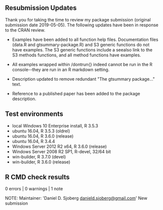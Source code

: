 ## Resubmission Updates

Thank you for taking the time to review my package submission (original submission date 2019-05-05).  The following updates have been in response to the CRAN review.  

* Examples have been added to all function help files.  Documentation files (data.R and gtsummary-package.R) and S3 generic functions do not have examples.  The S3 generic functions include a seealso link to the S3 methods functions, and all method functions have examples.

* All examples wrapped within /dontrun{} indeed cannot be run in the R console--they are run in an R markdown setting.

* Description updated to remove redundant "The gtsummary package..." text.  

* Reference to a published paper has been added to the package description.  

## Test environments
* local Windows 10 Enterprise install, R 3.5.3
* ubuntu 16.04, R 3.5.3 (oldrel)
* ubuntu 16.04, R 3.6.0 (release)
* ubuntu 16.04, R 3.4.4 
* Windows Server 2012 R2 x64, R 3.6.0 (release)
* Windows Server 2008 R2 SP1, R-devel, 32/64 bit
* win-builder, R 3.7.0 (devel) 
* win-builder, R 3.6.0 (release)

## R CMD check results

0 errors | 0 warnings | 1 note

NOTE:
Maintainer: 'Daniel D. Sjoberg <danield.sjoberg@gmail.com>'
New submission

